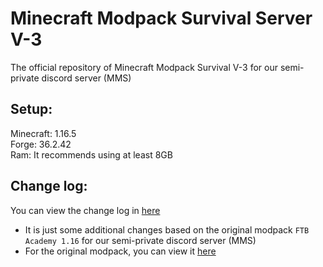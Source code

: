 # Minecraft Modpack Survival Server V-3

The official repository of Minecraft Modpack Survival V-3 for our semi-private discord server (MMS)
 
## Setup:

Minecraft: 1.16.5  
Forge: 36.2.42  
Ram: It recommends using at least 8GB

## Change log:

You can view the change log in [here](https://github.com/ElementBlend/ModpackSurvivalV-3/blob/main/CHANGELOG.md)  
* It is just some additional changes based on the original modpack `FTB Academy 1.16` for our semi-private discord server (MMS)  
* For the original modpack, you can view it [here](https://www.feed-the-beast.com/modpacks/88-ftb-academy-116)
